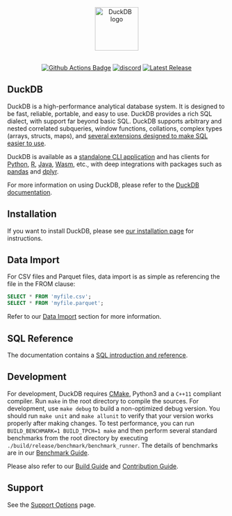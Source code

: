 <div align="center">
  <picture>
    <source media="(prefers-color-scheme: light)" srcset="logo/DuckDB_Logo-horizontal.svg">
    <source media="(prefers-color-scheme: dark)" srcset="logo/DuckDB_Logo-horizontal-dark-mode.svg">
    <img alt="DuckDB logo" src="logo/DuckDB_Logo-horizontal.svg" height="100">
  </picture>
</div>
<br>

<p align="center">
  <a href="https://github.com/duckdb/duckdb/actions"><img src="https://github.com/duckdb/duckdb/actions/workflows/Main.yml/badge.svg?branch=main" alt="Github Actions Badge"></a>
  <a href="https://discord.gg/tcvwpjfnZx"><img src="https://shields.io/discord/909674491309850675" alt="discord" /></a>
  <a href="https://github.com/duckdb/duckdb/releases/"><img src="https://img.shields.io/github/v/release/duckdb/duckdb?color=brightgreen&display_name=tag&logo=duckdb&logoColor=white" alt="Latest Release"></a>
</p>


## DuckDB

DuckDB is a high-performance analytical database system. It is designed to be fast, reliable, portable, and easy to use. DuckDB provides a rich SQL dialect, with support far beyond basic SQL. DuckDB supports arbitrary and nested correlated subqueries, window functions, collations, complex types (arrays, structs, maps), and [several extensions designed to make SQL easier to use](https://duckdb.org/docs/guides/sql_features/friendly_sql).

DuckDB is available as a [standalone CLI application](https://duckdb.org/docs/api/cli/overview) and has clients for [Python](https://duckdb.org/docs/api/python/overview), [R](https://duckdb.org/docs/api/r), [Java](https://duckdb.org/docs/api/java), [Wasm](https://duckdb.org/docs/api/wasm/overview), etc., with deep integrations with packages such as [pandas](https://duckdb.org/docs/guides/python/sql_on_pandas) and [dplyr](https://duckdblabs.github.io/duckplyr/).

For more information on using DuckDB, please refer to the [DuckDB documentation](https://duckdb.org/docs/).

## Installation

If you want to install DuckDB, please see [our installation page](https://duckdb.org/docs/installation/) for instructions.

## Data Import

For CSV files and Parquet files, data import is as simple as referencing the file in the FROM clause:

```sql
SELECT * FROM 'myfile.csv';
SELECT * FROM 'myfile.parquet';
```

Refer to our [Data Import](https://duckdb.org/docs/data/overview) section for more information.

## SQL Reference

The documentation contains a [SQL introduction and reference](https://duckdb.org/docs/sql/introduction).

## Development

For development, DuckDB requires [CMake](https://cmake.org), Python3 and a `C++11` compliant compiler. Run `make` in the root directory to compile the sources. For development, use `make debug` to build a non-optimized debug version. You should run `make unit` and `make allunit` to verify that your version works properly after making changes. To test performance, you can run `BUILD_BENCHMARK=1 BUILD_TPCH=1 make` and then perform several standard benchmarks from the root directory by executing `./build/release/benchmark/benchmark_runner`. The details of benchmarks are in our [Benchmark Guide](benchmark/README.md).

Please also refer to our [Build Guide](https://duckdb.org/dev/building) and [Contribution Guide](CONTRIBUTING.md).

## Support

See the [Support Options](https://duckdblabs.com/support/) page.
